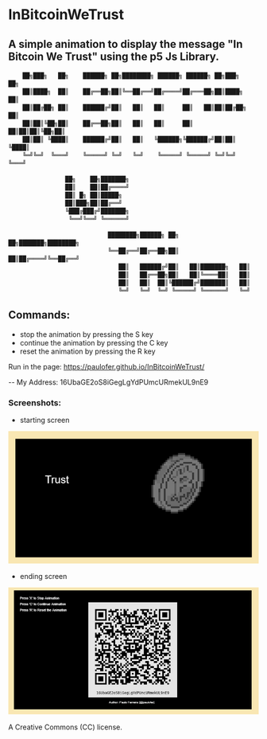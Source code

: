 # InBitcoinWeTrust
A simple animation to display the message "In Bitcoin We Trust" using the p5 Js Library.
---------------------------------------------------------------------------------------------------

        ██╗███╗   ██╗    ██████╗ ██╗████████╗ ██████╗ ██████╗ ██╗███╗   ██╗    
        ██║████╗  ██║    ██╔══██╗██║╚══██╔══╝██╔════╝██╔═══██╗██║████╗  ██║    
        ██║██╔██╗ ██║    ██████╔╝██║   ██║   ██║     ██║   ██║██║██╔██╗ ██║    
        ██║██║╚██╗██║    ██╔══██╗██║   ██║   ██║     ██║   ██║██║██║╚██╗██║    
        ██║██║ ╚████║    ██████╔╝██║   ██║   ╚██████╗╚██████╔╝██║██║ ╚████║    
        ╚═╝╚═╝  ╚═══╝    ╚═════╝ ╚═╝   ╚═╝    ╚═════╝ ╚═════╝ ╚═╝╚═╝  ╚═══╝    
                                                                               
                    ██╗    ██╗███████╗                                         
                    ██║    ██║██╔════╝                                         
                    ██║ █╗ ██║█████╗                                           
                    ██║███╗██║██╔══╝                                           
                    ╚███╔███╔╝███████╗                                         
                     ╚══╝╚══╝ ╚══════╝                                         
                                                                               
                                ████████╗██████╗ ██╗   ██╗███████╗████████╗    
                                ╚══██╔══╝██╔══██╗██║   ██║██╔════╝╚══██╔══╝    
                                   ██║   ██████╔╝██║   ██║███████╗   ██║       
                                   ██║   ██╔══██╗██║   ██║╚════██║   ██║       
                                   ██║   ██║  ██║╚██████╔╝███████║   ██║       
                                   ╚═╝   ╚═╝  ╚═╝ ╚═════╝ ╚══════╝   ╚═╝       
                                                                               

                                                                           



## Commands: 
+ stop the animation by pressing the S key 
+ continue the animation by pressing the C key 
+ reset the animation by pressing the R key

Run in the page: https://paulofer.github.io/InBitcoinWeTrust/

-- My Address: 16UbaGE2oS8iGegLgYdPUmcURmekUL9nE9

### Screenshots:

* starting screen

![](Previews/preview00.png)

* ending screen

![](Previews/preview01.png)

A Creative Commons (CC) license.
